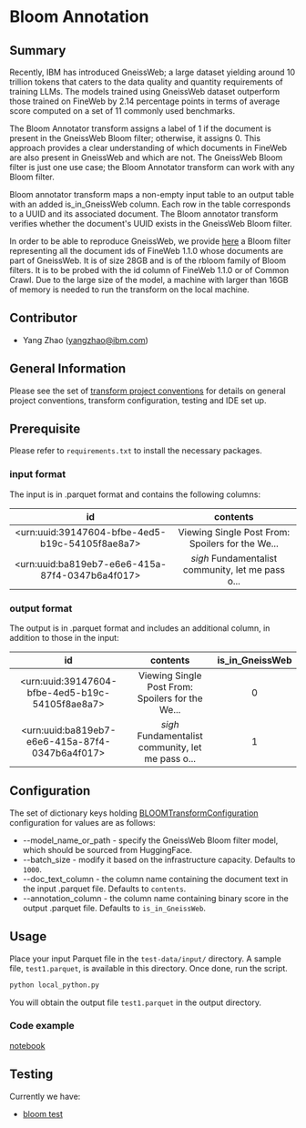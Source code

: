 # Bloom Annotation

## Summary
Recently, IBM has introduced GneissWeb; a large dataset yielding around 10 trillion tokens that
caters to the data quality and quantity requirements of training LLMs. The models trained using GneissWeb dataset outperform
those trained on FineWeb by 2.14 percentage points in terms of average score computed
on a set of 11 commonly used benchmarks.

The Bloom Annotator transform assigns a label of 1 if the document is present in the GneissWeb Bloom filter; otherwise, it assigns 0. This approach provides a clear understanding of which documents in FineWeb are also present in GneissWeb and which are not. The GneissWeb Bloom filter is just one use case; the Bloom Annotator transform can work with any Bloom filter. 

Bloom annotator transform maps a non-empty input table to an output table with an added is_in_GneissWeb column. Each row in the table corresponds to a UUID and its associated document. The Bloom annotator transform verifies whether the document's UUID exists in the GneissWeb Bloom filter.

In order to be able to reproduce GneissWeb, we provide [here](https://huggingface.co/ibm-granite/GneissWeb.bloom) a Bloom filter representing all the document ids of FineWeb 1.1.0 whose documents are part of GneissWeb. It is of size 28GB and is of the rbloom family of Bloom filters. It is to be probed with the id column of FineWeb 1.1.0 or of Common Crawl. Due to the large size of the model, a machine with larger than 16GB of memory is needed to run the transform on the local machine. 

## Contributor
- Yang Zhao (yangzhao@ibm.com)

## General Information
Please see the set of [transform project conventions](../../README.md#transform-project-conventions) for details on general project conventions, transform configuration, testing and IDE set up.

## Prerequisite 
Please refer to `requirements.txt` to install the necessary packages.


### input format
The input is in .parquet format and contains the following columns:

| id  | contents | 
|:------:|:------:|
| &lt;urn:uuid:39147604-bfbe-4ed5-b19c-54105f8ae8a7&gt;  |   Viewing Single Post From: Spoilers for the We...   |
| &lt;urn:uuid:ba819eb7-e6e6-415a-87f4-0347b6a4f017&gt;  |    *sigh* Fundamentalist community, let me pass o...  |


### output format
The output is in .parquet format and includes an additional column, in addition to those in the input:

| id  | contents | is_in_GneissWeb  |
|:------:|:------:|:------:|
| &lt;urn:uuid:39147604-bfbe-4ed5-b19c-54105f8ae8a7&gt;  |    Viewing Single Post From: Spoilers for the We...   | 0     |
| &lt;urn:uuid:ba819eb7-e6e6-415a-87f4-0347b6a4f017&gt;  |    *sigh* Fundamentalist community, let me pass o...  | 1     |

## Configuration 
The set of dictionary keys holding [BLOOMTransformConfiguration](dpk_bloom/transform.py) 
configuration for values are as follows:


* --model_name_or_path - specify the GneissWeb Bloom filter model, which should be sourced from HuggingFace. 
* --batch_size - modify it based on the infrastructure capacity. Defaults to `1000`.
* --doc_text_column - the column name containing the document text in the input .parquet file. Defaults to `contents`.
* --annotation_column - the column name containing binary score in the output .parquet file. Defaults to `is_in_GneissWeb`.
  


## Usage
Place your input Parquet file in the `test-data/input/` directory. A sample file, `test1.parquet`, is available in this directory. Once done, run the script.

```python
python local_python.py
```

You will obtain the output file `test1.parquet` in the output directory.

### Code example
[notebook](bloom_python.ipynb)


## Testing

Currently we have:
- [bloom test](test/test_bloom.py)
